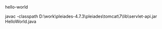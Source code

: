 hello-world

javac -classpath D:\work\pleiades-4.7.3\pleiades\tomcat\7\lib\servlet-api.jar HelloWorld.java

